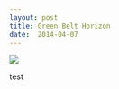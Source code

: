 ```yaml
---
layout: post
title: Green Belt Horizon
date:  2014-04-07
---
```


![](https://farm6.staticflickr.com/5331/13719938595_07fc27a71e_c.jpg)

test